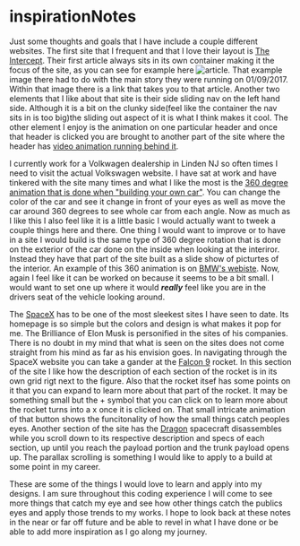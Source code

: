 # inspirationNotes
  Just some thoughts and goals that I have include a couple different websites. The first site that I frequent and that I love their layout is [The Intercept](https://theintercept.com/). Their first article always sits in its own container making it the focus of the site, as you can see for example here ![article](https://prod01-cdn04.cdn.firstlook.org/wp-uploads/sites/1/2017/01/dylann-roof-charleston-shooting-trial-the-intercept-15-1483738418-article-header.jpg). That example image there had to do with the main story they were running on 01/09/2017. Within that image there is a link that takes you to that article. Another two elements that I like about that site is their side sliding nav on the left hand side. Although it is a bit on the clunky side(feel like the container the nav sits in is too big)the sliding out aspect of it is what I think makes it cool. The other element I enjoy is the animation on one particular header and once that header is clicked you are brought to another part of the site where the header has [video animation running behind it](https://theintercept.com/snowden-sidtoday/).
  
   I currently work for a Volkwagen dealership in Linden NJ so often times I need to visit the actual Volkswagen website. I have sat at work and have tinkered with the site many times and what I like the most is the [360 degree animation that is done when "building your own car"](http://www.vw.com/models/jetta/trims/2017/2017-14t-s-trim/edit/tab/exterior/exterior-color/0q0q/). You can change the color of the car and see it change in front of your eyes as well as move the car around 360 degrees to see whole car from each angle. Now as much as I like this I also feel like it is a little basic I would actually want to tweek a couple things here and there. One thing I would want to improve or to have in a site I would build is the same type of 360 degree rotation that is done on the exterior of the car done on the inside when looking at the interiror. Instead they have that part of the site built as a slide show of picturtes of the interior. An example of this 360 animation is on [BMW's webiste](http://www.bmw.com/com/en/newvehicles/mseries/m3sedan/2014/showroom/design/visualizer.html). Now, again I feel like it can be worked on because it seems to be a bit small. I would want to set one up where it would **_really_** feel like you are in the drivers seat of the vehicle looking around.
   
   The [SpaceX](http://www.spacex.com/) has to be one of the most sleekest sites I have seen to date. Its homepage is so simple but the colors and design is what makes it pop for me. The Brilliance of Elon Musk is personified in the sites of his companies. There is no doubt in my mind that what is seen on the sites does not come straight from his mind as far as his envision goes. In navigating through the SpaceX website you can take a gander at the [Falcon 9](http://www.spacex.com/falcon9) rocket. In this section of the site I like how the description of each section of the rocket is in its own grid rigt next to the figure. Also that the rocket itsef has some points on it that you can expand to learn more about that part of the rocket. It may be something small but the + symbol that you can click on to learn more about the rocket turns into a x once it is clicked on. That small intricate animation of that button shows the funcitonality of how the small things catch peoples eyes. Another section of the site has the [Dragon](http://www.spacex.com/dragon) spacecraft disassembles while you scroll down to its respective description and specs of each section, up until you reach the payload portion and the trunk payload opens up. The parallax scrolling is something I would like to apply to a build at some point in my career. 

These are some of the things I would love to learn and apply into my designs. I am sure throughout this coding experience I will come to see more things that catch my eye and see how other things catch the publics eyes and apply those trends to my works. I hope to look back at these notes in the near or far off future and be able to revel in what I have done or be able to add more inspiration as I go along my journey.
